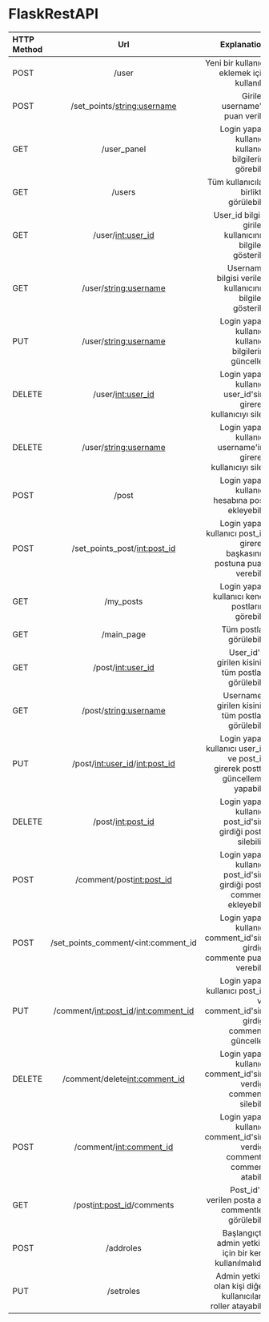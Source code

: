 # FlaskRestAPI




| HTTP Method| Url                                   | Explanation                                                                 |
| :---       |     :---:                             |          ---:                                                               |
| POST       |/user                                  | Yeni bir kullanıcı eklemek için kullanılır                                  |
| POST       |/set_points/<string:username>          | Girilen username'e puan verilir                                             |
| GET        |/user_panel                            | Login yapan kullanıcı kullanıcı bilgilerini görebilir                       |
| GET        |/users                                 | Tüm kullanıcılar birlikte görülebilir                                       |
| GET        |/user/<int:user_id>                    | User_id bilgisi girilen kullanıcının bilgileri gösterilir                   |
| GET        |/user/<string:username>                | Username bilgisi verilen kullanıcının bilgileri gösterilir                  |
| PUT        |/user/<string:username>                | Login yapan kullanıcı kullanıcı bilgilerini günceller                       |
| DELETE     |/user/<int:user_id>                    | Login yapan kullanıcı user_id'sini girerek kullanıcıyı siler                |
| DELETE     |/user/<string:username>                | Login yapan kullanıcı username'ini girerek kullanıcıyı siler                |
| POST       |/post                                  | Login yapan kullanıcı hesabına post ekleyebilir                             |
| POST       |/set_points_post/<int:post_id>         | Login yapan kullanıcı post_id girerek başkasının postuna puan verebilir     |
| GET        |/my_posts                              | Login yapan kullanıcı kendi postlarını görebilir                            |
| GET        |/main_page                             | Tüm postlar görülebilir                                                     |
| GET        |/post/<int:user_id>                    | User_id'si girilen kisinin tüm postları görülebilir                         |
| GET        |/post/<string:username>                | Username'i girilen kisinin tüm postları görülebilir                         |
| PUT        |/post/<int:user_id>/<int:post_id>      | Login yapan kullanıcı user_id ve post_id girerek postta güncelleme yapabilir|
| DELETE     |/post/<int:post_id>                    | Login yapan kullanıcı post_id'sini girdiği postu silebilir.                 |
| POST       |/comment/post<int:post_id>             | Login yapan kullanıcı post_id'sini girdiği posta comment ekleyebilir        |
| POST       |/set_points_comment/<int:comment_id    | Login yapan kullanıcı comment_id'sini girdiği commente puan verebilir       |
| PUT        |/comment/<int:post_id>/<int:comment_id>| Login yapan kullanıcı post_id ve comment_id'sini girdiği commenti günceller |
| DELETE     |/comment/delete<int:comment_id>        | Login yapan kullanıcı comment_id'sini verdiği commenti silebilir            |
| POST       |/comment/<int:comment_id>              | Login yapan kullanıcı comment_id'sini verdiği commente comment atabilir     |
| GET        |/post<int:post_id>/comments            | Post_id'si verilen posta ait commentler görülebilir                         |
| POST       |/addroles                              | Başlangıçta admin yetkisi için bir kere kullanılmalıdır                     |
| PUT        |/setroles                              | Admin yetkisi olan kişi diğer kullanıcılara roller atayabilir               |
